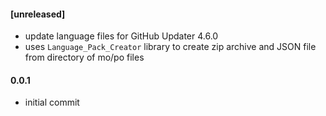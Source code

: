 #### [unreleased]
* update language files for GitHub Updater 4.6.0
* uses `Language_Pack_Creator` library to create zip archive and JSON file from directory of mo/po files

#### 0.0.1
* initial commit
